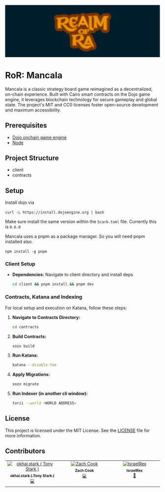 <div align="center">
  <img src="/assets/banner.jpeg"></img>
</div>

# RoR: Mancala

Mancala is a classic strategy board game reimagined as a decentralized, on-chain experience. Built with Cairo smart contracts on the Dojo game engine, it leverages blockchain technology for secure gameplay and global state. The project's MIT and CC0 licenses foster open-source development and maximum accessibility.

## Prerequisites

- [Dojo onchain game engine](https://book.dojoengine.org)
- [Node](https://nodejs.org/en/download/package-manager)

## Project Structure

- client
- contracts

## Setup

Install dojo via

`curl -L https://install.dojoengine.org | bash`

Make sure install the same version within the `Scarb.toml` file. Currently this is `0.6.0`

Mancala uses a pnpm as a package manager. So you will need pnpm installed also.

`npm install -g pnpm`

### Client Setup

- **Dependencies:** Navigate to client directory and install deps
  ```bash
  cd client && pnpm install && pnpm dev
  ```

### Contracts, Katana and Indexing

For local setup and execution on Katana, follow these steps:

1. **Navigate to Contracts Directory:**
   ```bash
   cd contracts
   ```
2. **Build Contracts:**
   ```bash
   sozo build
   ```
3. **Run Katana:**
   ```bash
   katana --disable-fee
   ```
4. **Apply Migrations:**
   ```bash
   sozo migrate
   ```
5. **Run Indexer (in another cli window):**
   ```bash
   torii --world <WORLD ADDRESS>
   ```

## License

This project is licensed under the MIT License. See the [LICENSE](LICENSE) file for more information.

## Contributors

<!-- ALL-CONTRIBUTORS-LIST:START - Do not remove or modify this section -->
<!-- prettier-ignore-start -->
<!-- markdownlint-disable -->
<table>
  <tbody>
    <tr>
      <td align="center" valign="top" width="14.28%"><a href="https://okhaimie.com"><img src="https://avatars.githubusercontent.com/u/57156589?v=4?s=100" width="100px;" alt="okhai.stark ( Tony Stark )"/><br /><sub><b>okhai.stark ( Tony Stark )</b></sub></a><br /><a href="#code-okhaimie-dev" title="Code">💻</a></td>
      <td align="center" valign="top" width="14.28%"><a href="https://www.zachcook.io/"><img src="https://avatars.githubusercontent.com/u/95892639?v=4?s=100" width="100px;" alt="Zach Cook"/><br /><sub><b>Zach Cook</b></sub></a><br /><a href="#code-web3technologies" title="Code">💻</a></td>
      <td align="center" valign="top" width="14.28%"><a href="http://www.israelrex.com"><img src="https://avatars.githubusercontent.com/u/46507005?v=4?s=100" width="100px;" alt="IsraelRex"/><br /><sub><b>IsraelRex</b></sub></a><br /><a href="#design-Israelrex9" title="Design">🎨</a></td>
    </tr>
  </tbody>
</table>

<!-- markdownlint-restore -->
<!-- prettier-ignore-end -->

<!-- ALL-CONTRIBUTORS-LIST:END -->
